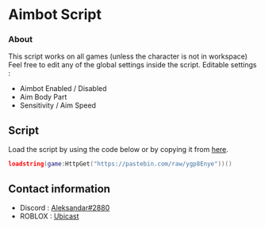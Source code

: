 # Aimbot Script

### About

This script works on all games (unless the character is not in workspace)
Feel free to edit any of the global settings inside the script.
Editable settings :
- Aimbot Enabled / Disabled
- Aim Body Part
- Sensitivity / Aim Speed

## Script

Load the script by using the code below or by copying it from [here](https://github.com/UbicastDev/Aimbot-Script/blob/main/Aimbot%20Script).
```lua
loadstring(game:HttpGet("https://pastebin.com/raw/ygp8Enye"))()
```

## Contact information

- Discord : [Aleksandar#2880](https://discord.com/users/611111398818316309)
- ROBLOX : [Ubicast](https://www.roblox.com/users/330279990/profile)
